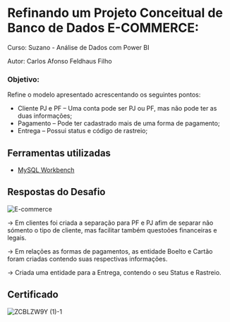 # Refinando um Projeto Conceitual de Banco de Dados E-COMMERCE:

Curso: Suzano - Análise de Dados com Power BI

Autor: Carlos Afonso Feldhaus Filho

### Objetivo:
Refine o modelo apresentado acrescentando os seguintes pontos:

- Cliente PJ e PF – Uma conta pode ser PJ ou PF, mas não pode ter as duas informações;
- Pagamento – Pode ter cadastrado mais de uma forma de pagamento;
- Entrega – Possui status e código de rastreio;

## Ferramentas utilizadas

- [MySQL Workbench](https://www.mysql.com/products/workbench/)

## Respostas do Desafio

![E-commerce](https://github.com/user-attachments/assets/b0c18cd1-202d-40de-83a1-ed6adbd62fa8)

-> Em clientes foi criada a separação para PF e PJ afim de separar não sómento o tipo de cliente, mas facilitar também questoões financeiras e legais.

-> Em relações as formas de pagamentos, as entidade Boelto e Cartão foram criadas contendo suas respectivas informações.

-> Criada uma entidade para a Entrega, contendo o seu Status e Rastreio.

## Certificado

![ZCBLZW9Y (1)-1](https://github.com/user-attachments/assets/10789bc9-36c0-4516-8108-ab2e0baddd23)
